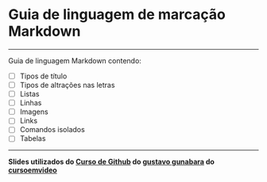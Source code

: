 # Guia de linguagem de marcação **Markdown**
---
 Guia de linguagem Markdown contendo:
- [ ] Tipos de título
- [ ] Tipos de altrações nas letras
- [ ] Listas
- [ ] Linhas 
- [ ] Imagens
- [ ] Links
- [ ] Comandos isolados
- [ ] Tabelas
---
**Slides utilizados do [Curso de Github](https://github.com/gustavoguanabara/git-github) do [gustavo gunabara](https://github.com/gustavoguanabara) do [cursoemvideo](cursoemvideo.com)**
